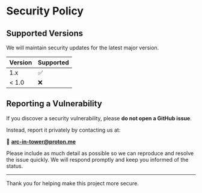 # Security Policy

## Supported Versions

We will maintain security updates for the latest major version.

| Version | Supported          |
|---------|--------------------|
| 1.x     | ✅                 |
| < 1.0   | ❌                 |

## Reporting a Vulnerability

If you discover a security vulnerability, please **do not open a GitHub issue**.

Instead, report it privately by contacting us at:

📧 **arc-in-tower@proton.me**

Please include as much detail as possible so we can reproduce and resolve the issue quickly. We will respond promptly and keep you informed of the status.

---

Thank you for helping make this project more secure.
